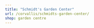 ```yaml
---
title: "Schmidt's Garden Center"
url: /corvallis/schmidts-garden-center/
shop: garden centre
---
```

